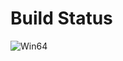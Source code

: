 # Build Status
![Win64](https://github.com/Junwoo-Seo-1998/LuminaX/actions/workflows/cmake.yml/badge.svg)
